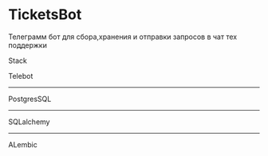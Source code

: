 # TicketsBot
Телеграмм бот для сбора,хранения и отправки запросов в чат тех поддержки

Stack

Telebot
______
PostgresSQL
________
SQLalchemy
________
ALembic
